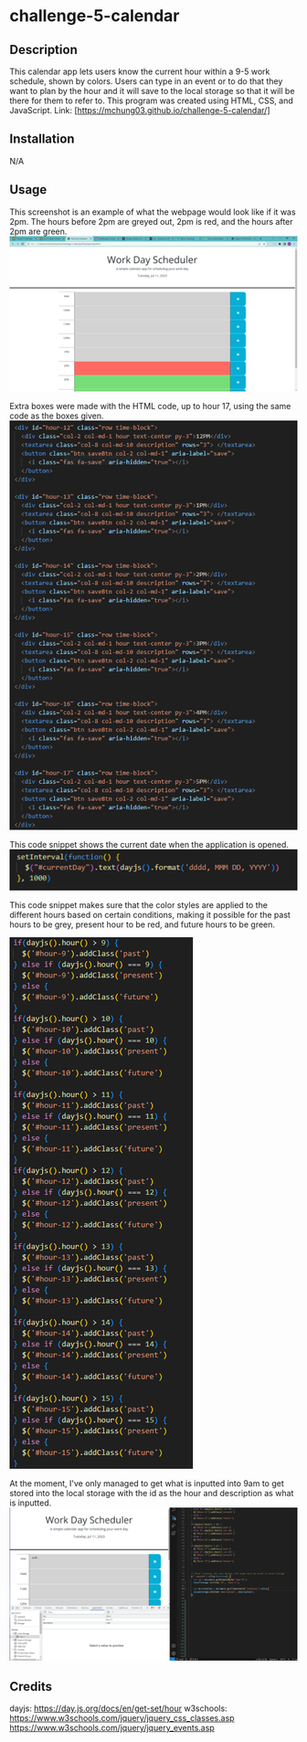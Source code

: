 # challenge-5-calendar

## Description

This calendar app lets users know the current hour within a 9-5 work schedule, shown by colors. Users can type in an event or to do that they want to plan by the hour and it will save to the local storage so that it will be there for them to refer to. This program was created using HTML, CSS, and JavaScript. Link: [https://mchung03.github.io/challenge-5-calendar/]

## Installation

N/A

## Usage

This screenshot is an example of what the webpage would look like if it was 2pm. The hours before 2pm are greyed out, 2pm is red, and the hours after 2pm are green. 
![Calendar Screenshot](./Assets/example.PNG)

Extra boxes were made with the HTML code, up to hour 17, using the same code as the boxes given.
![HTML Screenshot](./Assets/html.PNG)

This code snippet shows the current date when the application is opened.
![Day Screenshot](./Assets/current.PNG)

This code snippet makes sure that the color styles are applied to the different hours based on certain conditions, making it possible for the past hours to be grey, present hour to be red, and future hours to be green.

![Class Screenshot](./Assets/classes.PNG)

At the moment, I've only managed to get what is inputted into 9am to get stored into the local storage with the id as the hour and description as what is inputted. 
![Local Storage Screenshot](./Assets/local_storage.PNG)

## Credits

dayjs: https://day.js.org/docs/en/get-set/hour
w3schools: https://www.w3schools.com/jquery/jquery_css_classes.asp
https://www.w3schools.com/jquery/jquery_events.asp
